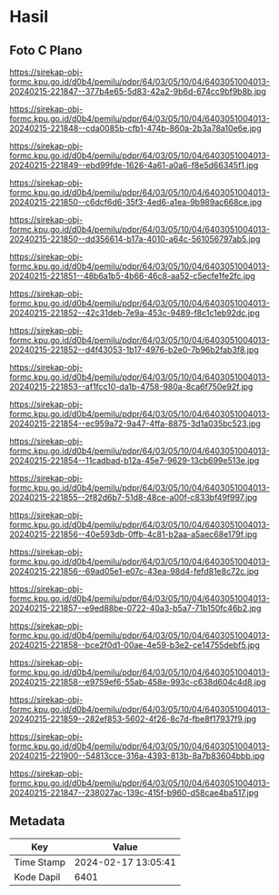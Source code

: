 # Hasil

## Foto C Plano

https://sirekap-obj-formc.kpu.go.id/d0b4/pemilu/pdpr/64/03/05/10/04/6403051004013-20240215-221847--377b4e65-5d83-42a2-9b6d-674cc9bf9b8b.jpg

https://sirekap-obj-formc.kpu.go.id/d0b4/pemilu/pdpr/64/03/05/10/04/6403051004013-20240215-221848--cda0085b-cfb1-474b-860a-2b3a78a10e6e.jpg

https://sirekap-obj-formc.kpu.go.id/d0b4/pemilu/pdpr/64/03/05/10/04/6403051004013-20240215-221849--ebd99fde-1626-4a61-a0a6-f8e5d66345f1.jpg

https://sirekap-obj-formc.kpu.go.id/d0b4/pemilu/pdpr/64/03/05/10/04/6403051004013-20240215-221850--c6dcf6d6-35f3-4ed6-a1ea-9b989ac668ce.jpg

https://sirekap-obj-formc.kpu.go.id/d0b4/pemilu/pdpr/64/03/05/10/04/6403051004013-20240215-221850--dd356614-b17a-4010-a64c-561056797ab5.jpg

https://sirekap-obj-formc.kpu.go.id/d0b4/pemilu/pdpr/64/03/05/10/04/6403051004013-20240215-221851--48b6a1b5-4b66-46c8-aa52-c5ecfe1fe2fc.jpg

https://sirekap-obj-formc.kpu.go.id/d0b4/pemilu/pdpr/64/03/05/10/04/6403051004013-20240215-221852--42c31deb-7e9a-453c-9489-f8c1c1eb92dc.jpg

https://sirekap-obj-formc.kpu.go.id/d0b4/pemilu/pdpr/64/03/05/10/04/6403051004013-20240215-221852--d4f43053-1b17-4976-b2e0-7b96b2fab3f8.jpg

https://sirekap-obj-formc.kpu.go.id/d0b4/pemilu/pdpr/64/03/05/10/04/6403051004013-20240215-221853--af1fcc10-da1b-4758-980a-8ca6f750e92f.jpg

https://sirekap-obj-formc.kpu.go.id/d0b4/pemilu/pdpr/64/03/05/10/04/6403051004013-20240215-221854--ec959a72-9a47-4ffa-8875-3d1a035bc523.jpg

https://sirekap-obj-formc.kpu.go.id/d0b4/pemilu/pdpr/64/03/05/10/04/6403051004013-20240215-221854--11cadbad-b12a-45e7-9629-13cb699e513e.jpg

https://sirekap-obj-formc.kpu.go.id/d0b4/pemilu/pdpr/64/03/05/10/04/6403051004013-20240215-221855--2f82d6b7-51d8-48ce-a00f-c833bf49f997.jpg

https://sirekap-obj-formc.kpu.go.id/d0b4/pemilu/pdpr/64/03/05/10/04/6403051004013-20240215-221856--40e593db-0ffb-4c81-b2aa-a5aec68e179f.jpg

https://sirekap-obj-formc.kpu.go.id/d0b4/pemilu/pdpr/64/03/05/10/04/6403051004013-20240215-221856--69ad05e1-e07c-43ea-98d4-fefd81e8c72c.jpg

https://sirekap-obj-formc.kpu.go.id/d0b4/pemilu/pdpr/64/03/05/10/04/6403051004013-20240215-221857--e9ed88be-0722-40a3-b5a7-71b150fc46b2.jpg

https://sirekap-obj-formc.kpu.go.id/d0b4/pemilu/pdpr/64/03/05/10/04/6403051004013-20240215-221858--bce2f0d1-00ae-4e59-b3e2-ce14755debf5.jpg

https://sirekap-obj-formc.kpu.go.id/d0b4/pemilu/pdpr/64/03/05/10/04/6403051004013-20240215-221858--e9759ef6-55ab-458e-993c-c638d604c4d8.jpg

https://sirekap-obj-formc.kpu.go.id/d0b4/pemilu/pdpr/64/03/05/10/04/6403051004013-20240215-221859--282ef853-5602-4f26-8c7d-fbe8f17937f9.jpg

https://sirekap-obj-formc.kpu.go.id/d0b4/pemilu/pdpr/64/03/05/10/04/6403051004013-20240215-221900--54813cce-316a-4393-813b-8a7b83604bbb.jpg

https://sirekap-obj-formc.kpu.go.id/d0b4/pemilu/pdpr/64/03/05/10/04/6403051004013-20240215-221847--238027ac-139c-415f-b960-d58cae4ba517.jpg


## Metadata

| Key        | Value               |
| ---------- | ------------------- |
| Time Stamp | 2024-02-17 13:05:41 |
| Kode Dapil | 6401                |



